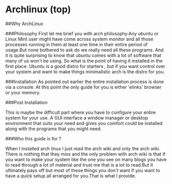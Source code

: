 #  <a name="archlinux"></a>Archlinux (top)

##Why ArchLinux

###Philosophy
First let me brief you with arch philosophy.Any ubuntu or Linux Mint user might have come across system monitor and all those processes running in them at least one time in their entire period of usage.But none bothered to ask do we really need all these programs. And it is quite surprising to know that ubuntu comes with a lot of software that many of us won't be using. So what is the point of having it installed in the first place. Ubuntu is a good distro for starters , but if you want control over your system and want to make things minimalistic arch is the distro for you.

###Installation
As pointed out earlier the entire installation process is done via a console. At this point the only guide for you is either  'elinks'  browser or your memory.

###Post Installation

This is maybe the difficult part where you have to configure your entire system for your use. A GUI interface a window manager or desktop environment that suits your need and gives you comfort could be installed along with the programs that you might need.

###Who this guide is for ?

When I installed arch linux I just read the arch wiki and only the arch wiki. There is nothing that they miss and the only problem with arch wiki is that if you want to make your system like the one you see on many blogs you have to read through a lot of material and trust me that is a lot to read.But it ultimately pays off but most of these things you don't want if you want to have a quick setup all arranged for you.That is what I provide.
